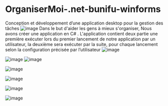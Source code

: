 # OrganiserMoi-.net-bunifu-winforms 
Conception et développement d’une application desktop pour la gestion des tâches
![image](https://github.com/Aym2016/OrganiserMoi-.net-bunifu-winforms/assets/42209140/f7b99ac2-d40e-4614-8731-ca9ba1d27a75) 
Dans le but d'aider les gens à mieux s'organiser, Nous avons créer une application en C# . L'application contient deux partie une première 
exécuter lors du premier lancement de notre application par un utilisateur, la deuxième sera exécuter par la suite, pour chaque lancement selon la configuration précisée par l’utilisateur
![image](https://github.com/Aym2016/OrganiserMoi-.net-bunifu-winforms/assets/42209140/5cd6cdc3-6cd6-41e9-861e-e164f1098d6e)


 ![image](https://github.com/Aym2016/OrganiserMoi-.net-bunifu-winforms/assets/42209140/4f23b9f2-5dcf-409d-bce8-0f1970b4777f)
![image](https://github.com/Aym2016/OrganiserMoi-.net-bunifu-winforms/assets/42209140/03656a27-baa1-4d5d-8633-d465a4a66c68) 

![image](https://github.com/Aym2016/OrganiserMoi-.net-bunifu-winforms/assets/42209140/34591c57-d337-491b-ad66-cee120a3efd6)  

![image](https://github.com/Aym2016/OrganiserMoi-.net-bunifu-winforms/assets/42209140/61ffa986-498e-42c3-9d90-1446fe5eaf3e)  

![image](https://github.com/Aym2016/OrganiserMoi-.net-bunifu-winforms/assets/42209140/a406c40d-95dd-44a1-9264-3faf2cbf0a6f) 

![image](https://github.com/Aym2016/OrganiserMoi-.net-bunifu-winforms/assets/42209140/f9fe23c1-5fa4-4f0f-9ed5-533fbf9a30fd)








